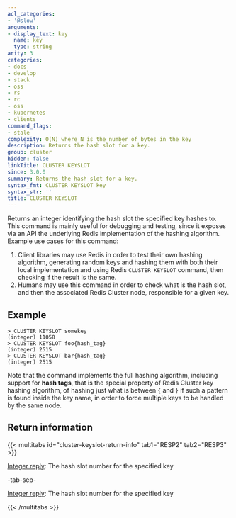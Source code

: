 ```yaml
---
acl_categories:
- '@slow'
arguments:
- display_text: key
  name: key
  type: string
arity: 3
categories:
- docs
- develop
- stack
- oss
- rs
- rc
- oss
- kubernetes
- clients
command_flags:
- stale
complexity: O(N) where N is the number of bytes in the key
description: Returns the hash slot for a key.
group: cluster
hidden: false
linkTitle: CLUSTER KEYSLOT
since: 3.0.0
summary: Returns the hash slot for a key.
syntax_fmt: CLUSTER KEYSLOT key
syntax_str: ''
title: CLUSTER KEYSLOT
---
```

Returns an integer identifying the hash slot the specified key hashes to.
This command is mainly useful for debugging and testing, since it exposes
via an API the underlying Redis implementation of the hashing algorithm.
Example use cases for this command:

1. Client libraries may use Redis in order to test their own hashing algorithm, generating random keys and hashing them with both their local implementation and using Redis `CLUSTER KEYSLOT` command, then checking if the result is the same.
2. Humans may use this command in order to check what is the hash slot, and then the associated Redis Cluster node, responsible for a given key.

## Example

```
> CLUSTER KEYSLOT somekey
(integer) 11058
> CLUSTER KEYSLOT foo{hash_tag}
(integer) 2515
> CLUSTER KEYSLOT bar{hash_tag}
(integer) 2515
```

Note that the command implements the full hashing algorithm, including support for **hash tags**, that is the special property of Redis Cluster key hashing algorithm, of hashing just what is between `{` and `}` if such a pattern is found inside the key name, in order to force multiple keys to be handled by the same node.

## Return information

{{< multitabs id="cluster-keyslot-return-info" 
    tab1="RESP2" 
    tab2="RESP3" >}}

[Integer reply](../../develop/reference/protocol-spec#integers): The hash slot number for the specified key

-tab-sep-

[Integer reply](../../develop/reference/protocol-spec#integers): The hash slot number for the specified key

{{< /multitabs >}}
